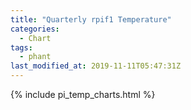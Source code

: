 ```yaml
---
title: "Quarterly rpif1 Temperature"
categories:
  - Chart
tags:
  - phant
last_modified_at: 2019-11-11T05:47:31Z
---
```


{% include pi_temp_charts.html %}

<script>
var drawThisChart = creata_drawChart('?gt[timestamp]=now%20-91%20days&sample=50', 'chart-quarterly');
google.charts.setOnLoadCallback(drawThisChart);
</script>

<div id="chart-quarterly" style="width: 100%;"></div>
<div id="save_png"></div>


<!-- Local Variables: -->
<!-- time-stamp-pattern: "8/^last_modified_at: %:y-%02m-%02dT%02H:%02M:%02SZ$" -->
<!-- time-stamp-time-zone: "UTC" -->
<!-- End: -->
